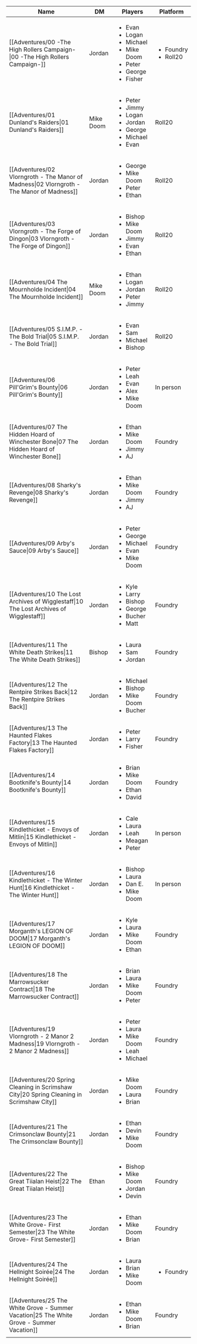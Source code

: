 | Name                                                                                                          | DM        | Players                                                                                                            | Platform                                 |
| ------------------------------------------------------------------------------------------------------------- | --------- | ------------------------------------------------------------------------------------------------------------------ | ---------------------------------------- |
| [[Adventures/00 -The High Rollers Campaign-\|00 -The High Rollers Campaign-]]                 | Jordan    | <ul><li>Evan</li><li>Logan</li><li>Michael</li><li>Mike Doom</li><li>Peter</li><li>George</li><li>Fisher</li></ul> | <ul><li>Foundry</li><li>Roll20</li></ul> |
| [[Adventures/01 Dunland's Raiders\|01 Dunland's Raiders]]                                     | Mike Doom | <ul><li>Peter</li><li>Jimmy</li><li>Logan</li><li>Jordan</li><li>George</li><li>Michael</li><li>Evan</li></ul>     | Roll20                                   |
| [[Adventures/02 Vlorngroth - The Manor of Madness\|02 Vlorngroth - The Manor of Madness]]     | Jordan    | <ul><li>George</li><li>Mike Doom</li><li>Peter</li><li>Ethan</li></ul>                                             | Roll20                                   |
| [[Adventures/03 Vlorngroth - The Forge of Dingon\|03 Vlorngroth - The Forge of Dingon]]       | Jordan    | <ul><li>Bishop</li><li>Mike Doom</li><li>Jimmy</li><li>Evan</li><li>Ethan</li></ul>                                | Roll20                                   |
| [[Adventures/04 The Mournholde Incident\|04 The Mournholde Incident]]                         | Mike Doom | <ul><li>Ethan</li><li>Logan</li><li>Jordan</li><li>Peter</li><li>Jimmy</li></ul>                                   | Roll20                                   |
| [[Adventures/05 S.I.M.P. - The Bold Trial\|05 S.I.M.P. - The Bold Trial]]                     | Jordan    | <ul><li>Evan</li><li>Sam</li><li>Michael</li><li>Bishop</li></ul>                                                  | Roll20                                   |
| [[Adventures/06 Pill'Grim's Bounty\|06 Pill'Grim's Bounty]]                                   | Jordan    | <ul><li>Peter</li><li>Leah</li><li>Evan</li><li>Alex</li><li>Mike Doom</li></ul>                                   | In person                                |
| [[Adventures/07 The Hidden Hoard of Winchester Bone\|07 The Hidden Hoard of Winchester Bone]] | Jordan    | <ul><li>Ethan</li><li>Mike Doom</li><li>Jimmy</li><li>AJ</li></ul>                                                 | Foundry                                  |
| [[Adventures/08 Sharky's Revenge\|08 Sharky's Revenge]]                                       | Jordan    | <ul><li>Ethan</li><li>Mike Doom</li><li>Jimmy</li><li>AJ</li></ul>                                                 | Foundry                                  |
| [[Adventures/09 Arby's Sauce\|09 Arby's Sauce]]                                               | Jordan    | <ul><li>Peter</li><li>George</li><li>Michael</li><li>Evan</li><li>Mike Doom</li></ul>                              | Foundry                                  |
| [[Adventures/10 The Lost Archives of Wigglestaff\|10 The Lost Archives of Wigglestaff]]       | Jordan    | <ul><li>Kyle</li><li>Larry</li><li>Bishop</li><li>George</li><li>Bucher</li><li>Matt</li></ul>                     | Foundry                                  |
| [[Adventures/11 The White Death Strikes\|11 The White Death Strikes]]                         | Bishop    | <ul><li>Laura</li><li>Sam</li><li>Jordan</li></ul>                                                                 | Foundry                                  |
| [[Adventures/12 The Rentpire Strikes Back\|12 The Rentpire Strikes Back]]                     | Jordan    | <ul><li>Michael</li><li>Bishop</li><li>Mike Doom</li><li>Bucher</li></ul>                                          | Foundry                                  |
| [[Adventures/13 The Haunted Flakes Factory\|13 The Haunted Flakes Factory]]                   | Jordan    | <ul><li>Peter</li><li>Larry</li><li>Fisher</li></ul>                                                               | Foundry                                  |
| [[Adventures/14 Bootknife's Bounty\|14 Bootknife's Bounty]]                                   | Jordan    | <ul><li>Brian</li><li>Mike Doom</li><li>Ethan</li><li>David</li></ul>                                              | Foundry                                  |
| [[Adventures/15 Kindlethicket - Envoys of Mitlin\|15 Kindlethicket - Envoys of Mitlin]]       | Jordan    | <ul><li>Cale</li><li>Laura</li><li>Leah</li><li>Meagan</li><li>Peter</li></ul>                                     | In person                                |
| [[Adventures/16 Kindlethicket - The Winter Hunt\|16 Kindlethicket - The Winter Hunt]]         | Jordan    | <ul><li>Bishop</li><li>Laura</li><li>Dan E.</li><li>Mike Doom</li></ul>                                            | In person                                |
| [[Adventures/17 Morganth's LEGION OF DOOM\|17 Morganth's LEGION OF DOOM]]                     | Jordan    | <ul><li>Kyle</li><li>Laura</li><li>Mike Doom</li><li>Ethan</li></ul>                                               | Foundry                                  |
| [[Adventures/18 The Marrowsucker Contract\|18 The Marrowsucker Contract]]                     | Jordan    | <ul><li>Brian</li><li>Laura</li><li>Mike Doom</li><li>Peter</li></ul>                                              | Foundry                                  |
| [[Adventures/19 Vlorngroth - 2 Manor 2 Madness\|19 Vlorngroth - 2 Manor 2 Madness]]           | Jordan    | <ul><li>Peter</li><li>Laura</li><li>Mike Doom</li><li>Leah</li><li>Michael</li></ul>                               | Foundry                                  |
| [[Adventures/20 Spring Cleaning in Scrimshaw City\|20 Spring Cleaning in Scrimshaw City]]     | Jordan    | <ul><li>Mike Doom</li><li>Laura</li><li>Brian</li></ul>                                                            | Foundry                                  |
| [[Adventures/21 The Crimsonclaw Bounty\|21 The Crimsonclaw Bounty]]                           | Jordan    | <ul><li>Ethan</li><li>Devin</li><li>Mike Doom</li></ul>                                                            | Foundry                                  |
| [[Adventures/22 The Great Tiialan Heist\|22 The Great Tiialan Heist]]                         | Ethan     | <ul><li>Bishop</li><li>Mike Doom</li><li>Jordan</li><li>Devin</li></ul>                                            | Foundry                                  |
| [[Adventures/23 The White Grove- First Semester\|23 The White Grove- First Semester]]         | Jordan    | <ul><li>Ethan</li><li>Mike Doom</li><li>Brian</li></ul>                                                            | Foundry                                  |
| [[Adventures/24 The Hellnight Soirée\|24 The Hellnight Soirée]]                               | Jordan    | <ul><li>Laura</li><li>Brian</li><li>Mike Doom</li></ul>                                                            | <ul><li>Foundry</li></ul>                |
| [[Adventures/25 The White Grove - Summer Vacation\|25 The White Grove - Summer Vacation]]     | Jordan    | <ul><li>Ethan</li><li>Mike Doom</li><li>Brian</li></ul>                                                            | Foundry                                  |

